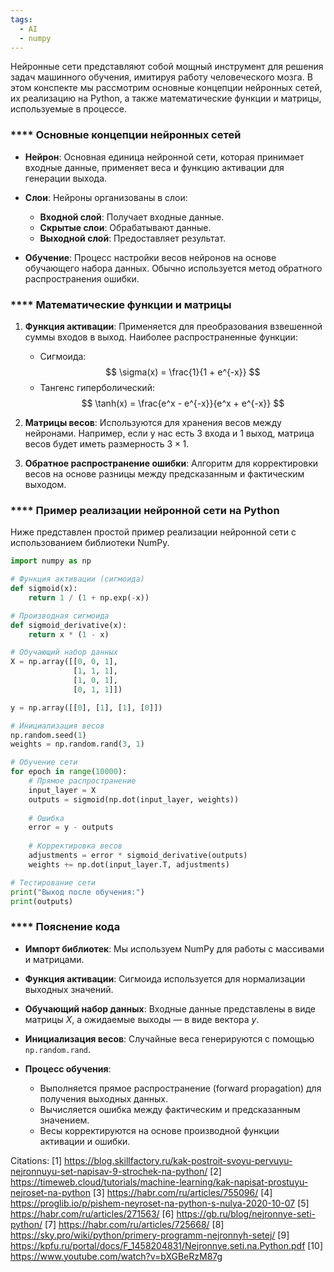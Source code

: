 ```yaml
---
tags:
  - AI
  - numpy
---
```

Нейронные сети представляют собой мощный инструмент для решения задач машинного обучения, имитируя работу человеческого мозга. В этом конспекте мы рассмотрим основные концепции нейронных сетей, их реализацию на Python, а также математические функции и матрицы, используемые в процессе.

### **** Основные концепции нейронных сетей

- **Нейрон**: Основная единица нейронной сети, которая принимает входные данные, применяет веса и функцию активации для генерации выхода.
  
- **Слои**: Нейроны организованы в слои:
  - **Входной слой**: Получает входные данные.
  - **Скрытые слои**: Обрабатывают данные.
  - **Выходной слой**: Предоставляет результат.

- **Обучение**: Процесс настройки весов нейронов на основе обучающего набора данных. Обычно используется метод обратного распространения ошибки.

### **** Математические функции и матрицы

1. **Функция активации**: Применяется для преобразования взвешенной суммы входов в выход. Наиболее распространенные функции:
   - Сигмоида: 
     $$
     \sigma(x) = \frac{1}{1 + e^{-x}}
     $$
   - Тангенс гиперболический:
     $$
     \tanh(x) = \frac{e^x - e^{-x}}{e^x + e^{-x}}
     $$

2. **Матрицы весов**: Используются для хранения весов между нейронами. Например, если у нас есть 3 входа и 1 выход, матрица весов будет иметь размерность $3 \times 1$.

3. **Обратное распространение ошибки**: Алгоритм для корректировки весов на основе разницы между предсказанным и фактическим выходом.

### **** Пример реализации нейронной сети на Python

Ниже представлен простой пример реализации нейронной сети с использованием библиотеки NumPy.

```python
import numpy as np

# Функция активации (сигмоида)
def sigmoid(x):
    return 1 / (1 + np.exp(-x))

# Производная сигмоида
def sigmoid_derivative(x):
    return x * (1 - x)

# Обучающий набор данных
X = np.array([[0, 0, 1],
              [1, 1, 1],
              [1, 0, 1],
              [0, 1, 1]])

y = np.array([[0], [1], [1], [0]])

# Инициализация весов
np.random.seed(1)
weights = np.random.rand(3, 1)

# Обучение сети
for epoch in range(10000):
    # Прямое распространение
    input_layer = X
    outputs = sigmoid(np.dot(input_layer, weights))
    
    # Ошибка
    error = y - outputs
    
    # Корректировка весов
    adjustments = error * sigmoid_derivative(outputs)
    weights += np.dot(input_layer.T, adjustments)

# Тестирование сети
print("Выход после обучения:")
print(outputs)
```

### **** Пояснение кода

- **Импорт библиотек**: Мы используем NumPy для работы с массивами и матрицами.
  
- **Функция активации**: Сигмоида используется для нормализации выходных значений.

- **Обучающий набор данных**: Входные данные представлены в виде матрицы $X$, а ожидаемые выходы — в виде вектора $y$.

- **Инициализация весов**: Случайные веса генерируются с помощью `np.random.rand`.

- **Процесс обучения**:
  - Выполняется прямое распространение (forward propagation) для получения выходных данных.
  - Вычисляется ошибка между фактическим и предсказанным значением.
  - Весы корректируются на основе производной функции активации и ошибки.


Citations:
[1] https://blog.skillfactory.ru/kak-postroit-svoyu-pervuyu-nejronnuyu-set-napisav-9-strochek-na-python/
[2] https://timeweb.cloud/tutorials/machine-learning/kak-napisat-prostuyu-nejroset-na-python
[3] https://habr.com/ru/articles/755096/
[4] https://proglib.io/p/pishem-neyroset-na-python-s-nulya-2020-10-07
[5] https://habr.com/ru/articles/271563/
[6] https://gb.ru/blog/nejronnye-seti-python/
[7] https://habr.com/ru/articles/725668/
[8] https://sky.pro/wiki/python/primery-programm-nejronnyh-setej/
[9] https://kpfu.ru/portal/docs/F_1458204831/Nejronnye.seti.na.Python.pdf
[10] https://www.youtube.com/watch?v=bXGBeRzM87g